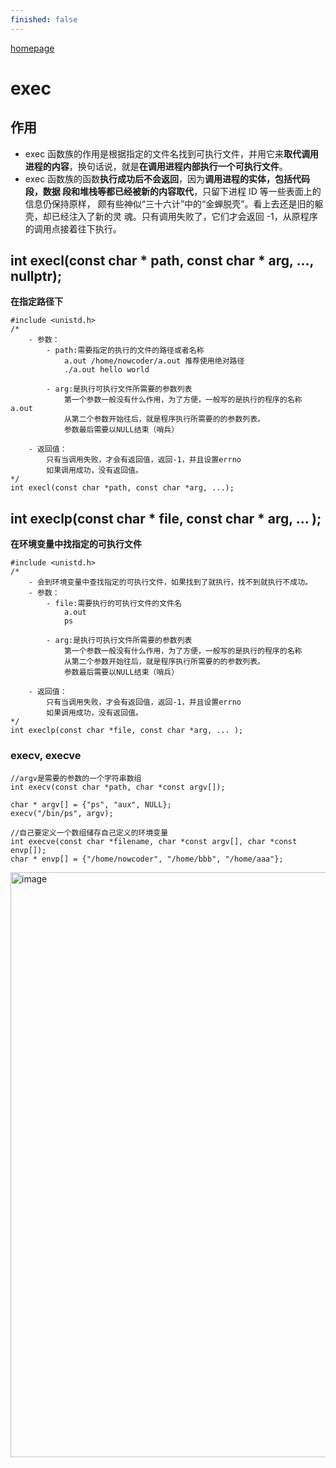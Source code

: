 ```yaml
---
finished: false
---
```


[homepage](index.md)
# exec
## 作用
- exec 函数族的作用是根据指定的文件名找到可执行文件，并用它来**取代调用进程的内容**，换句话说，就是**在调用进程内部执行一个可执行文件**。
- exec 函数族的函数**执行成功后不会返回**，因为**调用进程的实体，包括代码段，数据 段和堆栈等都已经被新的内容取代**，只留下进程 ID 等一些表面上的信息仍保持原样， 颇有些神似“三十六计”中的“金蝉脱壳”。看上去还是旧的躯壳，却已经注入了新的灵 魂。只有调用失败了，它们才会返回 -1，从原程序的调用点接着往下执行。

## int execl(const char * path, const char * arg, ..., nullptr);
**在指定路径下**
```
#include <unistd.h>
/*  
	- 参数：
		- path:需要指定的执行的文件的路径或者名称
			a.out /home/nowcoder/a.out 推荐使用绝对路径
			./a.out hello world

		- arg:是执行可执行文件所需要的参数列表
			第一个参数一般没有什么作用，为了方便，一般写的是执行的程序的名称 a.out
			从第二个参数开始往后，就是程序执行所需要的的参数列表。
			参数最后需要以NULL结束（哨兵）

	- 返回值：
		只有当调用失败，才会有返回值，返回-1，并且设置errno
		如果调用成功，没有返回值。
*/
int execl(const char *path, const char *arg, ...);
```

## int execlp(const char * file, const char * arg, ... );
**在环境变量中找指定的可执行文件**

```
#include <unistd.h>
/*  
	- 会到环境变量中查找指定的可执行文件，如果找到了就执行，找不到就执行不成功。
	- 参数：
		- file:需要执行的可执行文件的文件名
			a.out
			ps

		- arg:是执行可执行文件所需要的参数列表
			第一个参数一般没有什么作用，为了方便，一般写的是执行的程序的名称
			从第二个参数开始往后，就是程序执行所需要的的参数列表。
			参数最后需要以NULL结束（哨兵）

	- 返回值：
		只有当调用失败，才会有返回值，返回-1，并且设置errno
		如果调用成功，没有返回值。
*/
int execlp(const char *file, const char *arg, ... );
```

### execv, execve
```
//argv是需要的参数的一个字符串数组
int execv(const char *path, char *const argv[]);

char * argv[] = {"ps", "aux", NULL};
execv("/bin/ps", argv);

//自己要定义一个数组储存自己定义的环境变量
int execve(const char *filename, char *const argv[], char *const envp[]);
char * envp[] = {"/home/nowcoder", "/home/bbb", "/home/aaa"};

```

<img width="936" alt="image" src="https://user-images.githubusercontent.com/41602569/156770161-9fe20255-ff88-4609-ae85-1978d75dc8bc.png">

